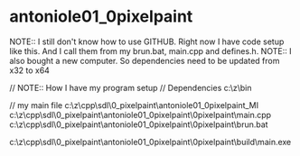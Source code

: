 # antoniole01_0pixelpaint



NOTE:: I still don't know how to use GITHUB. Right now I have code setup like this. And I call them from my brun.bat, main.cpp and defines.h.
NOTE:: I also bought a new computer. So dependencies need to be updated from x32 to x64



// NOTE:: How I have my program setup
// Dependencies
c:\z\bin

// my main file
c:\z\cpp\sdl\0_pixelpaint\antoniole01_0pixelpaint\_MI\
c:\z\cpp\sdl\0_pixelpaint\antoniole01_0pixelpaint\0pixelpaint\main.cpp
c:\z\cpp\sdl\0_pixelpaint\antoniole01_0pixelpaint\0pixelpaint\brun.bat

c:\z\cpp\sdl\0_pixelpaint\antoniole01_0pixelpaint\0pixelpaint\build\main.exe

